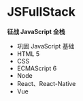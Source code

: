 # JSFullStack
**征战 JavaScript 全栈**

* 巩固 JavaScript 基础
* HTML 5
* CSS
* ECMAScript 6
* Node
* React、React-Native
* Vue
